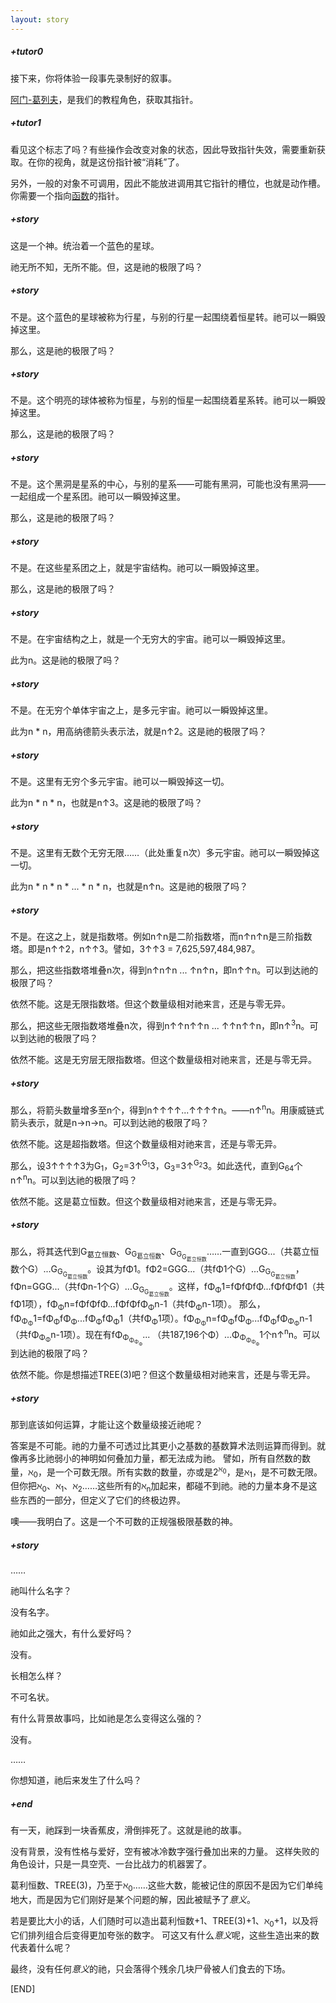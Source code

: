 ```yaml
---
layout: story
---
```

##### +tutor0
接下来，你将体验一段事先录制好的叙事。

[阿门-葛列夫](tutor)，是我们的教程角色，获取其指针。

##### +tutor1
看见这个标志了吗？有些操作会改变对象的状态，因此导致指针失效，需要重新获取。在你的视角，就是这份指针被“消耗”了。

另外，一般的对象不可调用，因此不能放进调用其它指针的槽位，也就是动作槽。你需要一个指向[函数](observe)的指针。

##### +story
这是一个神。统治着一个蓝色的星球。

祂无所不知，无所不能。但，这是祂的极限了吗？
##### +story
不是。这个蓝色的星球被称为行星，与别的行星一起围绕着恒星转。祂可以一瞬毁掉这里。

那么，这是祂的极限了吗？
##### +story
不是。这个明亮的球体被称为恒星，与别的恒星一起围绕着星系转。祂可以一瞬毁掉这里。

那么，这是祂的极限了吗？
##### +story
不是。这个黑洞是星系的中心，与别的星系——可能有黑洞，可能也没有黑洞——一起组成一个星系团。祂可以一瞬毁掉这里。

那么，这是祂的极限了吗？
##### +story
不是。在这些星系团之上，就是宇宙结构。祂可以一瞬毁掉这里。

那么，这是祂的极限了吗？
##### +story
不是。在宇宙结构之上，就是一个无穷大的宇宙。祂可以一瞬毁掉这里。

此为n。这是祂的极限了吗？
##### +story
不是。在无穷个单体宇宙之上，是多元宇宙。祂可以一瞬毁掉这里。

此为n \* n，用高纳德箭头表示法，就是n↑2。这是祂的极限了吗？
##### +story
不是。这里有无穷个多元宇宙。祂可以一瞬毁掉这一切。

此为n \* n \* n，也就是n↑3。这是祂的极限了吗？
##### +story
不是。这里有无数个无穷无限……（此处重复n次）多元宇宙。祂可以一瞬毁掉这一切。

此为n \* n \* n \* ... \* n \* n，也就是n↑n。这是祂的极限了吗？
##### +story
不是。在这之上，就是指数塔。例如n↑n是二阶指数塔，而n↑n↑n是三阶指数塔。即是n↑↑2，n↑↑3。譬如，3↑↑3 = 7,625,597,484,987。

那么，把这些指数塔堆叠n次，得到n↑n↑n ... ↑n↑n，即n↑↑n。可以到达祂的极限了吗？

依然不能。这是无限指数塔。但这个数量级相对祂来言，还是与零无异。

那么，把这些无限指数塔堆叠n次，得到n↑↑n↑↑n ... ↑↑n↑↑n，即n↑<sup>3</sup>n。可以到达祂的极限了吗？

依然不能。这是无穷层无限指数塔。但这个数量级相对祂来言，还是与零无异。
##### +story
那么，将箭头数量增多至n个，得到n↑↑↑↑...↑↑↑↑n。——n↑<sup>n</sup>n。用康威链式箭头表示，就是n→n→n。可以到达祂的极限了吗？

依然不能。这是超指数塔。但这个数量级相对祂来言，还是与零无异。

那么，设3↑↑↑↑3为G<sub>1</sub>，G<sub>2</sub>=3↑<sup>G<sub>1</sub></sup>3，G<sub>3</sub>=3↑<sup>G<sub>2</sub></sup>3。如此迭代，直到G<sub>64</sub>个n↑<sup>n</sup>n。可以到达祂的极限了吗？

依然不能。这是葛立恒数。但这个数量级相对祂来言，还是与零无异。
##### +story
那么，将其迭代到G<sub>葛立恒数</sub>、G<sub>G<sub>葛立恒数</sub></sub>、G<sub>G<sub>G<sub>葛立恒数</sub></sub></sub>……一直到GGG...（共葛立恒数个G）...G<sub>G<sub>G<sub>葛立恒数</sub></sub></sub>。设其为fΦ1。fΦ2=GGG...（共fΦ1个G）...G<sub>G<sub>G<sub>葛立恒数</sub></sub></sub>，fΦn=GGG...（共fΦn-1个G）...G<sub>G<sub>G<sub>葛立恒数</sub></sub></sub>。这样，fΦ<sub>Φ</sub>1=fΦfΦfΦ...fΦfΦfΦ1（共fΦ1项），fΦ<sub>Φ</sub>n=fΦfΦfΦ...fΦfΦfΦ<sub>Φ</sub>n-1（共fΦ<sub>Φ</sub>n-1项）。
那么，fΦ<sub>Φ<sub>Φ</sub></sub>1=fΦ<sub>Φ</sub>fΦ<sub>Φ</sub>...fΦ<sub>Φ</sub>fΦ<sub>Φ</sub>1（共fΦ<sub>Φ</sub>1项）。fΦ<sub>Φ<sub>Φ</sub></sub>n=fΦ<sub>Φ</sub>fΦ<sub>Φ</sub>...fΦ<sub>Φ</sub>fΦ<sub>Φ<sub>Φ</sub></sub>n-1（共fΦ<sub>Φ<sub>Φ</sub></sub>n-1项）。现在有fΦ<sub>Φ<sub>Φ<sub>Φ<sub>Φ</sub></sub></sub></sub>... （共187,196个Φ）...Φ<sub>Φ<sub>Φ<sub>Φ<sub>Φ</sub></sub></sub></sub>1个n↑<sup>n</sup>n。可以到达祂的极限了吗？

依然不能。你是想描述TREE(3)吧？但这个数量级相对祂来言，还是与零无异。
##### +story
那到底该如何运算，才能让这个数量级接近祂呢？

答案是不可能。祂的力量不可透过比其更小之基数的基数算术法则运算而得到。就像再多比祂弱小的神明如何叠加力量，都无法成为祂。
譬如，所有自然数的数量，ℵ<sub>0</sub>，是一个可数无限。所有实数的数量，亦或是2<sup>ℵ<sub>0</sub></sup>，是ℵ<sub>1</sub>，是不可数无限。但你把ℵ<sub>0</sub>、ℵ<sub>1</sub>、ℵ<sub>2</sub>……这些所有的ℵ<sub>n</sub>加起来，都碰不到祂。祂的力量本身不是这些东西的一部分，但定义了它们的终极边界。

噢——我明白了。这是一个不可数的正规强极限基数的神。
##### +story
……

祂叫什么名字？

没有名字。

祂如此之强大，有什么爱好吗？

没有。

长相怎么样？

不可名状。

有什么背景故事吗，比如祂是怎么变得这么强的？

没有。

……

你想知道，祂后来发生了什么吗？
##### +end
有一天，祂踩到一块香蕉皮，滑倒摔死了。这就是祂的故事。

没有背景，没有性格与爱好，空有被冰冷数字强行叠加出来的力量。
这样失败的角色设计，只是一具空壳、一台比战力的机器罢了。

葛利恒数、TREE(3)，乃至于ℵ<sub>0</sub>……这些大数，能被记住的原因不是因为它们单纯地大，而是因为它们刚好是某个问题的解，因此被赋予了*意义*。

若是要比大小的话，人们随时可以造出葛利恒数+1、TREE(3)+1、ℵ<sub>0</sub>+1，以及将它们排列组合后变得更加夸张的数字。
可这又有什么*意义*呢，这些生造出来的数代表着什么呢？

最终，没有任何*意义*的祂，只会落得个残余几块尸骨被人们食去的下场。

\[END\]
